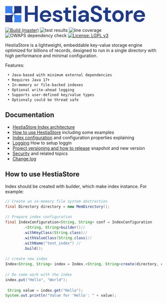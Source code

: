 ![HestiaStore logo](./images/logo.png)

[![Build (master)](https://github.com/jajir/HestiaStore/actions/workflows/maven.yml/badge.svg?branch=master)](https://github.com/jajir/HestiaStore/actions/workflows/maven.yml?query=branch%3Amain)
![test results](https://gist.githubusercontent.com/jajir/a613341fb9d9d0c6a426b42a714700b7/raw/badge-main.svg)
![line coverage](https://gist.githubusercontent.com/jajir/a613341fb9d9d0c6a426b42a714700b7/raw/jacoco-badge-main.svg)
![OWAPS dependency check](https://gist.githubusercontent.com/jajir/a613341fb9d9d0c6a426b42a714700b7/raw/badge-owasp-main.svg)
[![License: LGPL v3](https://img.shields.io/badge/License-LGPL%20v3-blue.svg)](https://www.gnu.org/licenses/lgpl-3.0)

HestiaStore is a lightweight, embeddable key-value storage engine optimized for billions of records, designed to run in a single directory with high performance and minimal configuration.

Features:

```
 • Java-based with minimum external dependencies
 • Requires Java 17+
 • In-memory or file-backed indexes
 • Optional write-ahead logging
 • Supports user-defined key/value types
 • Optionaly could be thread safe
```

## Documentation

* [HestiaStore Index architecture](architecture.md)
* [How to use HestiaStore](how-to-use-index.md) including some examples
* [Index configuration](configuration.md) and configuration properties explaining
* [Logging](logging.md) How to setup loggin
* [Project versioning and how to release](release.md) snapshot and new version
* [Security](SECURITY.md) and related topics
* [Change log](CHANGELOG.md)

<!--
* [Segment implementation details](segment.md)
-->

## How to use HestiaStore

Index should be created with builder, which make index instance. For example:

```java
// Create an in-memory file system abstraction
final Directory directory = new MemDirectory();

// Prepare index configuration
final IndexConfiguration<String, String> conf = IndexConfiguration
        .<String, String>builder()//
        .withKeyClass(String.class)//
        .withValueClass(String.class)//
        .withName("test_index") //
        .build();

// create new index
Index<String, String> index = Index.<String, String>create(directory, conf);

// Do some work with the index
index.put("Hello", "World");

 String value = index.get("Hello");
System.out.println("Value for 'Hello': " + value);
```
